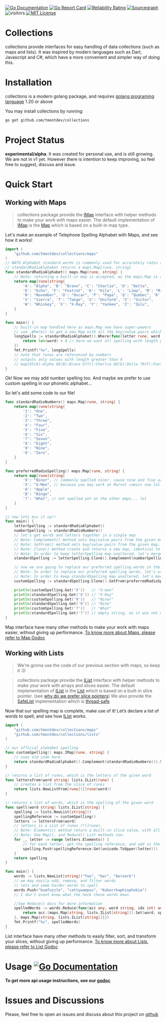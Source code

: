 [![Go Documentation](https://godocs.io/github.com/tmontdev/collections?status.svg)](https://godocs.io/github.com/tmontdev/collections)
[![Go Report Card](https://goreportcard.com/badge/github.com/tmontdev/collections)](https://goreportcard.com/report/github.com/tmontdev/collections)
[![Reliability Rating](https://sonarcloud.io/api/project_badges/measure?project=tmontdev_iterable&metric=reliability_rating)](https://sonarcloud.io/summary/new_code?id=tmontdev_iterable)
[![Sourcegraph](https://sourcegraph.com/github.com/tmontdev/collections/-/badge.svg)](https://sourcegraph.com/github.com/tmontdev/collections?badge)
![visitors](https://visitor-badge.laobi.icu/badge?page_id=tmontdev.collections)
[![MIT License](https://img.shields.io/badge/License-MIT-green.svg)](https://github.com/tmontdev/collections/blob/main/LICENSE)

# Collections

collections provide interfaces for easy handling of data collections (such as maps and lists). It was inspired by modern languages such as Dart, Javascript and C#, which have a more convenient and simpler way of doing this.

# Installation

collections is a modern golang package, and requires [golang programing language](https://go.dev/doc/install) 1.20 or above

You may install collections by running:

```bash
go get github.com/tmontdev/collections
```

# Project Status

**experimental/alpha**.
It was created for personal use, and is still growing. We are not in v1 yet.
However there is intention to keep improving, so feel free to suggest, discuss and issue.

# Quick Start

## Working with Maps

> collections package provide the [IMap](https://godocs.io/github.com/tmontdev/collections/maps/#IMap) interface with helper methods to make your work with maps easier. The default implementation of [IMap](https://godocs.io/github.com/tmontdev/collections#Map) is the [Map](https://godocs.io/github.com/tmontdev/collectionsmaps/#Map) which is based on a built-in map type.

Let's make an example of Telephone Spelling Alphabet with Maps, and see how it works!

```go
import (
    "github.com/tmontdev/collections/maps"
)
// NATO Alphabet standard words is commonly used for accurately radio and telephone communication
// standardRadioAlphabet returns a maps.Map[rune, string]
func standardRadioAlphabet() maps.Map[rune, string] {
	// Note: returning a built-in map is accepted, as the maps.Map is a map type
	return map[rune]string{
		'A': "Alpha", 'B': "Bravo", 'C': "Charlie", 'D': "Delta",
		'E': "Echo", 'F': "Foxtrot", 'K': "Kilo", 'L': "Lima", 'M': "Mike",
		'N': "November", 'O': "Oscar", 'P': "Papa", 'Q': "Quebec", 'R': "Romeu",
		'S': "Sierra", 'T': "Tango", 'U': "Uniform", 'V': "Victor",
		'W': "Whiskey", 'X': "X-Ray", 'Y': "Yankee", 'Z': "Zulu",
	}
}

func main() {
	// built-in map handled here as maps.Map now have super-powers
	// use .Where() to get a new Map with all the key/value pairs which satisfies your predicate
	longSpells := standardRadioAlphabet().Where(func(letter rune, word string) bool {
		return len(word) > 4 // here we want all spelling with length greater than 4
	})
	fmt.Printf("%v", longSpells)
	// note that runes are referenced by numbers
	// outputs only values with length greater than 4
	// map[65(A):Alpha 66(B):Bravo 67(C):Charlie 68(D):Delta 70(F):Foxtrot 78(N):November 79(O):Oscar 81(Q):Quebec 82(R):Romeu 83(S):Sierra 84(T):Tango 85(U):Uniform 86(V):Victor 87(W):Whiskey 88(X):X-Ray 89(Y):Yankee]
}
```

Ok! Now we may add number spelling too. And maybe we prefer to use custom spelling in our phonetic alphabet…

So let's add some code to our file!

```go
func standardRadioNumbers() maps.Map[rune, string] {
	return map[rune]string{
		'1': "One",
		'2': "Two",
		'3': "Three",
		'4': "Four",
		'5': "Five",
		'6': "Six",
		'7': "Seven",
		'8': "Eight",
		'9': "Nine",
		'0': "Zero",
	}
}

func preferredRadioSpelling() maps.Map[rune, string] {
	return map[rune]string{
		'9': "Niner", // commonly spelled niner, cause nine and five are easily confused
		'X': "X-Men", // because you may work at Marvel comics now lol
		'A': "Apple",
		'B': "Bingo",
		'?': "What", // not spelled yet on the other maps... lol
	}
}

// now lets mix it up!!
func main() {
	letterSpelling := standardRadioAlphabet()
	numberSpelling := standardRadioNumbers()
	// let's get words and letters together in a single map
	// Note: Complement() method sets key/value pairs from the given map, into itself... on key conflict, keeps original value
	// Note: SetFrom() method sets key/value pairs from the given map, into itself... on key conflict, sets the new value from given map
	// Note: Clone() method create and returns a new map, identical to the original.
	// Note: In order to keep letterSpelling map unaltered, let's merge numberSpelling in its Clone
	standardSpelling := letterSpelling.Clone().Complement(numberSpelling)

	// now we are going to replace our preferred spelling words in the alphabet.
	// Note: In order to replace our preferred spelling words, let's use SetFrom() method instead of Complement()
	// Note: In order to keep standardSpelling map unaltered, let's merge preferredRadioSpelling() result in its Clone
	customSpelling := standardSpelling.Clone().SetFrom(preferredRadioSpelling())

	println(customSpelling.Get('X'))   // "X-men"
	println(standardSpelling.Get('X')) // "X-Ray"
	println(customSpelling.Get('9'))   // "Niner"
	println(standardSpelling.Get('9')) // "Nine"
	println(customSpelling.Get('?'))   // "What"
	println(standardSpelling.Get('?')) // empty string, as it was not mapped
}
```

Map interface have many other methods to make your work with maps easier, without giving up performance. [To know more about Maps, please refer to Map Godoc](https://godocs.io/github.com/tmontdev/collections/maps#IMap)

## Working with Lists

> We're gonna use the code of our previous section with maps, so keep it :D

> collections package provide the [IList](https://godocs.io/github.com/tmontdev/collections/lists#IList) interface with helper methods to make your work with arrays and slices easier. The default implementation of [IList](https://godocs.io/github.com/tmontdev/collections/lists#IList) is the [List](https://godocs.io/github.com/tmontdev/collections/lists/#List) which is based on a built-in slice pointer. (see [why do we prefer slice pointers](https://medium.com/swlh/golang-tips-why-pointers-to-slices-are-useful-and-how-ignoring-them-can-lead-to-tricky-bugs-cac90f72e77b#:~:text=The%20pointer%20to%20a%20slice,those%20who%20call%20the%20function.))
> We also provide the [SafeList](https://godocs.io/github.com/tmontdev/collections/lists#SafeList) implementation which is [thread-safe](https://en.wikipedia.org/wiki/Thread_safety).

Now that our spelling map is complete, make use of it! Let’s declare a list of words to spell, and see how [IList](https://godocs.io/github.com/tmontdev/collections/lists#IList) works.

```go
import (
    "github.com/tmontdev/collections/maps"
    "github.com/tmontdev/collections/lists"
)

// our official alphabet spelling
func customSpelling() maps.IMap[rune, string] {
	// uses old code here
	return standardRadioAlphabet().Complement(standardRadioNumbers()).SetFrom(preferredRadioSpelling())
}

// returns a list of runes, which is the letters of the given word
func lettersFrom(word string) lists.IList[rune] {
	// creates a list from the slice of runes
	return lists.NewListFrom[rune]([]rune(word))
}

// returns a list of words, which is the spelling of the given word
func spell(word string) lists.IList[string] {
	spelling := lists.NewList[string]()
	spellingReference := customSpelling()
	letters := lettersFrom(word)
	// letters is a List of runes (*[]rune).
	// Note: Elements() method return a built-in slice value, with all elements of the list
	// Note: See Map(), and Reduce() List methods too.
	for _, letter := range letters.Elements() {
		// for each letter, get the spelling reference, and add in the spelling word list
		spelling.Push(spellingReference.Get(unicode.ToUpper(letter)))
	}
	return spelling
}

func main() {
	words := lists.NewList[string]("foo", "bar", "berserk")
	// we may easily add, remove, and filter words
	// lets and some harder words to spell
	words.Push("bumfuzzle", "cattywampus", "Kakorrhaphiophobia")
	// I don't event know what the heck these words mean

	//See Reduce() docs for more information
	spelledWords := words.Reduce(func(acc any, word string, idx int) any {
		return acc.(maps.Map[string, lists.IList[string]]).Set(word, spell(word))
	}, maps.Map[string, lists.IList[string]]{})
	fmt.Printf("%v", spelledWords)
}
```

List interface have many other methods to easily filter, sort, and transform your slices, without giving up performance. [To know more about Lists, please refer to List Godoc](https://godocs.io/github.com/tmontdev/collections/lists#IList)

# Usage [![Go Documentation](https://godocs.io/github.com/tmontdev/collections?status.svg)](https://godocs.io/github.com/tmontdev/collections)

**To get more api usage instructions, see our [godoc](https://godocs.io/github.com/tmontdev/collections)**

# Issues and Discussions

Please, feel free to open an issues and discuss about this project on [github](https://github.com/tmontdev/collections)
